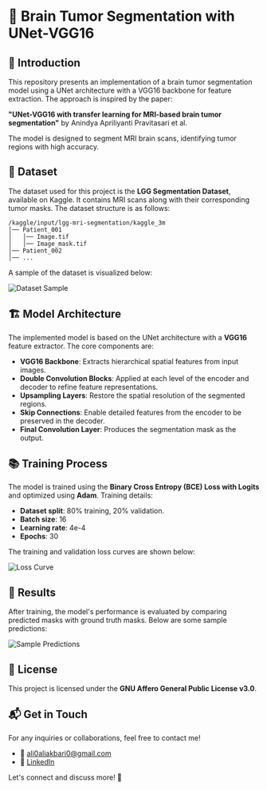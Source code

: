 # 🧠 Brain Tumor Segmentation with UNet-VGG16

## 📌 Introduction
This repository presents an implementation of a brain tumor segmentation model using a UNet architecture with a VGG16 backbone for feature extraction. The approach is inspired by the paper:

**"UNet-VGG16 with transfer learning for MRI-based brain tumor segmentation"**
by Anindya Apriliyanti Pravitasari et al.

The model is designed to segment MRI brain scans, identifying tumor regions with high accuracy.

## 📂 Dataset
The dataset used for this project is the **LGG Segmentation Dataset**, available on Kaggle. It contains MRI scans along with their corresponding tumor masks. The dataset structure is as follows:

```
/kaggle/input/lgg-mri-segmentation/kaggle_3m
│── Patient_001
│   │── Image.tif
│   │── Image_mask.tif
│── Patient_002
│── ...
```

A sample of the dataset is visualized below:

![Dataset Sample](sample_dataset.png)

## 🏗️ Model Architecture
The implemented model is based on the UNet architecture with a **VGG16** feature extractor. The core components are:

- **VGG16 Backbone**: Extracts hierarchical spatial features from input images.
- **Double Convolution Blocks**: Applied at each level of the encoder and decoder to refine feature representations.
- **Upsampling Layers**: Restore the spatial resolution of the segmented regions.
- **Skip Connections**: Enable detailed features from the encoder to be preserved in the decoder.
- **Final Convolution Layer**: Produces the segmentation mask as the output.

## 📚 Training Process
The model is trained using the **Binary Cross Entropy (BCE) Loss with Logits** and optimized using **Adam**. Training details:

- **Dataset split**: 80% training, 20% validation.
- **Batch size**: 16
- **Learning rate**: 4e-4
- **Epochs**: 30

The training and validation loss curves are shown below:

![Loss Curve](loss_plot.png)

## 🎯 Results
After training, the model's performance is evaluated by comparing predicted masks with ground truth masks. Below are some sample predictions:

![Sample Predictions](sample_predictions.png)

## 📜 License
This project is licensed under the **GNU Affero General Public License v3.0**.

## 📬 Get in Touch
For any inquiries or collaborations, feel free to contact me!

- 📧 [ali0aliakbari0@gmail.com](mailto:ali0aliakbari0@gmail.com)
- 🔗 [LinkedIn](http://linkedin.com/in/ali-aliakbari-602227167)  

Let's connect and discuss more! 🚀

